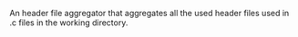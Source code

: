 An header file aggregator that aggregates all the used header files used in .c files in the working directory.
